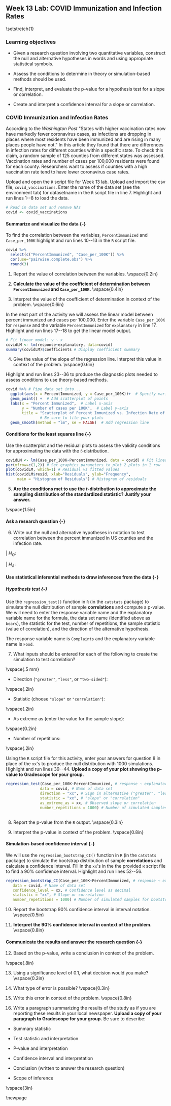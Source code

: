 ## Week 13 Lab: COVID Immunization and Infection Rates

\setstretch{1}

### Learning objectives

* Given a research question involving two quantitative variables, construct the null and alternative hypotheses
  in words and using appropriate statistical symbols.
  
* Assess the conditions to determine in theory or simulation-based methods should be used.

* Find, interpret, and evaluate the p-value for a hypothesis test for a slope or correlation.

* Create and interpret a confidence interval for a slope or correlation.


### COVID Immunization and Infection Rates

According to the *Washington Post* "States with higher vaccination rates now have markedly fewer coronavirus cases, as infections are dropping in places where most residents have been immunized and are rising in many places people have not."  In this article they found that there are differences in infection rates for different counties within a specific state.  To check this claim, a random sample of 125 counties from different states was assessed.  Vaccination rates and number of cases per 100,000 residents were found for each county.  Researchers want to assess if counties with a high vaccination rate tend to have lower coronavirus case rates.


Upload and open the `R` script file for Week 13 lab. Upload and import the csv file, `covid_vaccinations`. Enter the name of the data set (see the environment tab) for datasetname in the `R` script file in line 7. Highlight and run lines 1--8 to load the data.


```r
# Read in data set and remove NAs
covid <- covid_vaccinations
```

#### Summarize and visualize the data {-} 

To find the correlation between the variables, `PercentImmunized` and `Case_per_100K` highlight and run lines 10--13 in the `R` script file.


```r
covid %>% 
  select(c("PercentImmunized", "Case_per_100K")) %>%
  cor(use="pairwise.complete.obs") %>%
  round(3)
```

1.  Report the value of correlation between the variables. 
\vspace{0.2in}

2. **Calculate the value of the coefficient of determination between `PercentImmunized` and `Case_per_100K`.** 
\vspace{0.4in}

3. Interpret the value of the coefficient of determination in context of the problem.
\vspace{0.6in}

In the next part of the activity we will assess the linear model between percent immunized and cases per 100,000.  Enter the variable `Case_per_100K` for `response` and the variable `PercentImmunized` for `explanatory` in line 17.  Highlight and run lines 17--18 to get the linear model output. 


```r
# Fit linear model: y ~ x
covidLM <- lm(response~explanatory, data=covid)
summary(covidLM)$coefficients # Display coefficient summary
```

4. Give the value of the slope of the regression line.  Interpret this value in context of the problem.
\vspace{0.6in}

Highlight and run lines 23--36 to produce the diagnostic plots needed to assess conditions to use theory-based methods.


```r
covid %>% # Pipe data set into...
  ggplot(aes(x = PercentImmunized, y = Case_per_100K))+  # Specify variables
  geom_point() +  # Add scatterplot of points
  labs(x = "Percent Immunized",  # Label x-axis
       y = "Number of cases per 100K",  # Label y-axis
       title = "Scatterplot of Percent Immunized vs. Infection Rate of COVID in US Counties") + 
               # Be sure to tile your plots
  geom_smooth(method = "lm", se = FALSE)  # Add regression line
```



#### Conditions for the least squares line {-}

Use the scatterplot and the residual plots to assess the validity conditions for approximating the data with the $t$-distribution.


```r
covidLM <- lm(Case_per_100K~PercentImmunized, data = covid) # Fit linear regression model
par(mfrow=c(1,2)) # Set graphics parameters to plot 2 plots in 1 row
plot(covidLM, which=1) # Residual vs fitted values
hist(covidLM$resid, xlab="Residuals", ylab="Frequency",
     main = "Histogram of Residuals") # Histogram of residuals
```

5. **Are the conditions met to use the $t$-distribution to approximate the sampling distribution of the standardized statistic? Justify your answer.**

\vspace{1.5in}

#### Ask a research question {-}

6. Write out the null and alternative hypotheses in notation to test correlation between the percent immunized in US counties and the infection rate.

|    $H_O:$

|    $H_A:$

#### Use statistical inferential methods to draw inferences from the data {-}

##### Hypothesis test {-}

Use the `regression_test()` function in `R` (in the `catstats` package) to simulate the null distribution of sample **correlations** and compute a p-value.  We will need to enter the response variable name and the explanatory variable name for the formula, the data set name (identified above as `bears`), the statistic for the test, number of repetitions, the sample statistic (value of correlation), and the direction of the alternative hypothesis.

The response variable name is `Complaints` and the explanatory variable name is `Food`.

7. What inputs should be entered for each of the following to create the simulation to test correlation?

\vspace{.5 mm}

* Direction (`"greater"`, `"less"`, or `"two-sided"`):

\vspace{.2in}

* Statistic (choose `"slope"` or `"correlation"`):

\vspace{.2in}
* As extreme as (enter the value for the sample slope):

\vspace{0.2in}

* Number of repetitions:
    
\vspace{.2in}

Using the `R` script file for this activity, enter your answers for question 8 in place of the `xx`'s to produce the null distribution with 1000 simulations.  Highlight and run lines 39--44.  **Upload a copy of your plot showing the p-value to Gradescope for your group.**


```r
regression_test(Case_per_100K~PercentImmunized, # response ~ explanatory
               data = covid, # Name of data set
               direction = "xx", # Sign in alternative ("greater", "less", "two-sided")
               statistic = "xx", # "slope" or "correlation"
               as_extreme_as = xx, # Observed slope or correlation
               number_repetitions = 1000) # Number of simulated samples for null distribution
       
```

8.  Report the p-value from the `R` output. 
\vspace{0.3in}

9. Interpret the p-value in context of the problem.
\vspace{0.8in}

#### Simulation-based confidence interval {-}

We will use the `regression_bootstrap_CI()` function in `R` (in the `catstats` package) to simulate the bootstrap distribution of sample **correlations** and calculate a confidence interval. Fill in the `xx`'s in the the provided `R` script file to find a 90\% confidence interval. Highlight and run lines 52--56. 


```r
regression_bootstrap_CI(Case_per_100K~PercentImmunized, # response ~ explanatory
   data = covid, # Name of data set
   confidence_level = xx, # Confidence level as decimal
   statistic = "xx", # Slope or correlation
   number_repetitions = 1000) # Number of simulated samples for bootstrap distribution
```
10.  Report the bootstrap 90\% confidence interval in interval notation.  
\vspace{0.5in}

11. **Interpret the 90\% confidence interval in context of the problem.**
\vspace{0.8in}
   
#### Communicate the results and answer the research question {-}

12. Based on the p-value, write a conclusion in context of the problem.

\vspace{.8in}

13. Using a significance level of 0.1, what decision would you make?
\vspace{0.2in}

14. What type of error is possible?
\vspace{0.3in}

15. Write this error in context of the problem.
\vspace{0.8in}

16. Write a paragraph summarizing the results of the study as if you are reporting these results in your local newspaper.  **Upload a copy of your paragraph to Gradescope for your group.**  Be sure to describe:

* Summary statistic

* Test statistic and interpretation

* P-value and interpretation

* Confidence interval and interpretation

* Conclusion (written to answer the research question)

* Scope of inference

\vspace{3in}

\newpage
